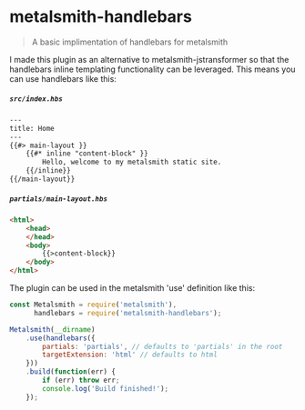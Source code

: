 # metalsmith-handlebars
> A basic implimentation of handlebars for metalsmith

I made this plugin as an alternative to metalsmith-jstransformer so that the handlebars inline templating functionality can be leveraged. This means you can use handlebars like this:

##### `src/index.hbs`
```html
---
title: Home
---
{{#> main-layout }}
    {{#* inline "content-block" }}
        Hello, welcome to my metalsmith static site.
    {{/inline}}
{{/main-layout}}

```
##### `partials/main-layout.hbs`
```html
<html>
    <head>
    </head>
    <body>
        {{>content-block}}
    </body>
</html>

```

The plugin can be used in the metalsmith 'use' definition like this:
```js
const Metalsmith = require('metalsmith'),
      handlebars = require('metalsmith-handlebars');

Metalsmith(__dirname)
    .use(handlebars({
        partials: 'partials', // defaults to 'partials' in the root
        targetExtension: 'html' // defaults to html
    }))
    .build(function(err) {
        if (err) throw err;
        console.log('Build finished!');
    });
```
